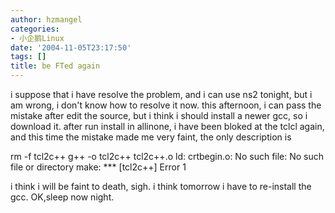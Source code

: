 ```yaml
---
author: hzmangel
categories:
- 小企鹅Linux
date: '2004-11-05T23:17:50'
tags: []
title: be FTed again
---
```

i suppose that i have resolve the problem, and i can use ns2 tonight, but i am wrong, i don't know how to resolve it now. this afternoon, i can pass the mistake after edit the source, but i think i should install a newer gcc, so i download it. after run install in allinone, i have been bloked at the tclcl again, and this time the mistake made me very faint, the only description is

rm -f tcl2c++ g++ -o tcl2c++ tcl2c++.o ld: crtbegin.o: No such file: No such file or directory make: *** [tcl2c++] Error 1

i think i will be faint to death, sigh. i think tomorrow i have to re-install the gcc. OK,sleep now night.
